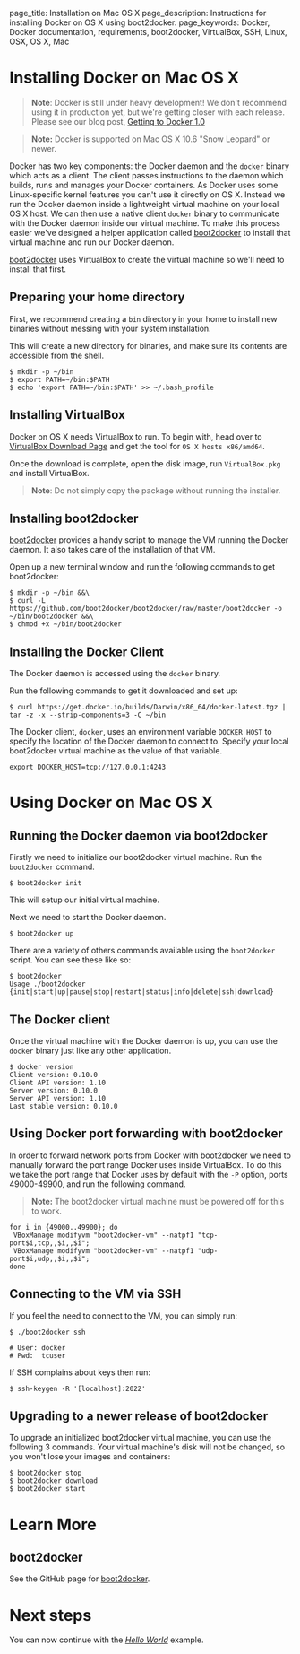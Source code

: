 page_title: Installation on Mac OS X
page_description: Instructions for installing Docker on OS X using boot2docker.
page_keywords: Docker, Docker documentation, requirements, boot2docker, VirtualBox, SSH, Linux, OSX, OS X, Mac

# Installing Docker on Mac OS X

> **Note**:
> Docker is still under heavy development! We don't recommend using it in
> production yet, but we're getting closer with each release. Please see
> our blog post, [Getting to Docker 1.0](
> http://blog.docker.io/2013/08/getting-to-docker-1-0/)

> **Note:**
> Docker is supported on Mac OS X 10.6 "Snow Leopard" or newer.

Docker has two key components: the Docker daemon and the `docker` binary
which acts as a client. The client passes instructions to the daemon
which builds, runs and manages your Docker containers. As Docker uses
some Linux-specific kernel features you can't use it directly on OS X.
Instead we run the Docker daemon inside a lightweight virtual machine on your local
OS X host. We can then use a native client `docker` binary to communicate
with the Docker daemon inside our virtual machine. To make this process
easier we've designed a helper application called
[boot2docker](https://github.com/boot2docker/boot2docker) to install
that virtual machine and run our Docker daemon.

[boot2docker](https://github.com/boot2docker/boot2docker) uses
VirtualBox to create the virtual machine so we'll need to install that
first.

## Preparing your home directory

First, we recommend creating a `bin` directory in your home to install new
binaries without messing with your system installation.

This will create a new directory for binaries, and make sure its contents
are accessible from the shell.

```
$ mkdir -p ~/bin
$ export PATH=~/bin:$PATH
$ echo 'export PATH=~/bin:$PATH' >> ~/.bash_profile
```


## Installing VirtualBox

Docker on OS X needs VirtualBox to run. To begin with, head over to
[VirtualBox Download Page](https://www.virtualbox.org/wiki/Downloads)
and get the tool for `OS X hosts x86/amd64`.

Once the download is complete, open the disk image, run `VirtualBox.pkg`
and install VirtualBox.

> **Note**:
> Do not simply copy the package without running the
> installer.

## Installing boot2docker

[boot2docker](https://github.com/boot2docker/boot2docker) provides a
handy script to manage the VM running the Docker daemon. It also takes
care of the installation of that VM.

Open up a new terminal window and run the following commands to get
boot2docker:


```
$ mkdir -p ~/bin &&\
$ curl -L https://github.com/boot2docker/boot2docker/raw/master/boot2docker -o ~/bin/boot2docker &&\
$ chmod +x ~/bin/boot2docker
```

## Installing the Docker Client

The Docker daemon is accessed using the `docker` binary.

Run the following commands to get it downloaded and set up:

```
$ curl https://get.docker.io/builds/Darwin/x86_64/docker-latest.tgz | tar -z -x --strip-components=3 -C ~/bin
```

The Docker client, `docker`, uses an environment variable `DOCKER_HOST`
to specify the location of the Docker daemon to connect to. Specify your
local boot2docker virtual machine as the value of that variable.


```
export DOCKER_HOST=tcp://127.0.0.1:4243
```

# Using Docker on Mac OS X

## Running the Docker daemon via boot2docker

Firstly we need to initialize our boot2docker virtual machine. Run the
`boot2docker` command.

    $ boot2docker init

This will setup our initial virtual machine.

Next we need to start the Docker daemon.

    $ boot2docker up

There are a variety of others commands available using the `boot2docker`
script. You can see these like so:

    $ boot2docker
    Usage ./boot2docker {init|start|up|pause|stop|restart|status|info|delete|ssh|download}

## The Docker client

Once the virtual machine with the Docker daemon is up, you can use the `docker`
binary just like any other application.

    $ docker version
    Client version: 0.10.0
    Client API version: 1.10
    Server version: 0.10.0
    Server API version: 1.10
    Last stable version: 0.10.0

## Using Docker port forwarding with boot2docker

In order to forward network ports from Docker with boot2docker we need to
manually forward the port range Docker uses inside VirtualBox. To do
this we take the port range that Docker uses by default with the `-P`
option, ports 49000-49900, and run the following command.

> **Note:**
> The boot2docker virtual machine must be powered off for this
> to work.

    for i in {49000..49900}; do
     VBoxManage modifyvm "boot2docker-vm" --natpf1 "tcp-port$i,tcp,,$i,,$i";
     VBoxManage modifyvm "boot2docker-vm" --natpf1 "udp-port$i,udp,,$i,,$i";
    done

## Connecting to the VM via SSH

If you feel the need to connect to the VM, you can simply run:

    $ ./boot2docker ssh

    # User: docker
    # Pwd:  tcuser

If SSH complains about keys then run:

    $ ssh-keygen -R '[localhost]:2022'

## Upgrading to a newer release of boot2docker

To upgrade an initialized boot2docker virtual machine, you can use the
following 3 commands. Your virtual machine's disk will not be changed,
so you won't lose your images and containers:

    $ boot2docker stop
    $ boot2docker download
    $ boot2docker start

# Learn More

## boot2docker

See the GitHub page for
[boot2docker](https://github.com/boot2docker/boot2docker).

# Next steps

You can now continue with the [*Hello
World*](/examples/hello_world/#hello-world) example.

